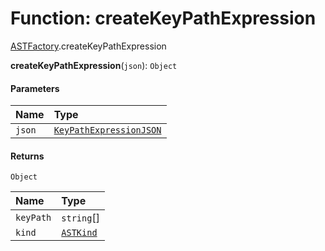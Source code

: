# Function: createKeyPathExpression

[ASTFactory](/auto-docs/editor/modules/ASTFactory.md).createKeyPathExpression

**createKeyPathExpression**(`json`): `Object`

#### Parameters

| Name | Type |
| :------ | :------ |
| `json` | [`KeyPathExpressionJSON`](/auto-docs/editor/interfaces/KeyPathExpressionJSON.md) |

#### Returns

`Object`

| Name | Type |
| :------ | :------ |
| `keyPath` | `string`\[] |
| `kind` | [`ASTKind`](/auto-docs/editor/enums/ASTKind.md) |
